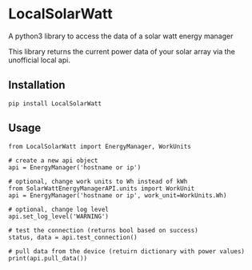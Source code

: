 # LocalSolarWatt
A python3 library to access the data of a solar watt energy manager

This library returns the current power data of your solar array via the unofficial local api.

## Installation

```
pip install LocalSolarWatt
```

## Usage
```
from LocalSolarWatt import EnergyManager, WorkUnits

# create a new api object
api = EnergyManager('hostname or ip')

# optional, change work units to Wh instead of kWh
from SolarWattEnergyManagerAPI.units import WorkUnit
api = EnergyManager('hostname or ip', work_unit=WorkUnits.Wh)

# optional, change log level
api.set_log_level('WARNING')

# test the connection (returns bool based on success)
status, data = api.test_connection()

# pull data from the device (retuirn dictionary with power values)
print(api.pull_data())
```

